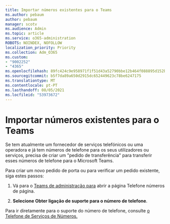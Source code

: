```yaml
---
title: Importar números existentes para o Teams
ms.author: pebaum
author: pebaum
manager: scotv
ms.audience: Admin
ms.topic: article
ms.service: o365-administration
ROBOTS: NOINDEX, NOFOLLOW
localization_priority: Priority
ms.collection: Adm_O365
ms.custom:
- "9002252"
- "4365"
ms.openlocfilehash: 89fc424c9e958971f1f51d43a52790bbe12b464f088895d152bfd00f41dd3561
ms.sourcegitcommit: b5f7da89a650d2915dc652449623c78be6247175
ms.translationtype: MT
ms.contentlocale: pt-PT
ms.lasthandoff: 08/05/2021
ms.locfileid: "53973672"
---
```

# <a name="port-existing-numbers-to-teams"></a>Importar números existentes para o Teams

Se tem atualmente um fornecedor de serviços telefónicos ou uma operadora e já tem números de telefone para os seus utilizadores ou serviços, precisa de criar um "pedido de transferência" para transferir esses números de telefone para o Microsoft Teams.  

Para criar um novo pedido de porta ou para verificar um pedido existente, siga estes passos: 

1. Vá para o [Teams de administração para](https://admin.teams.microsoft.com/phone-numbers) abrir a página Telefone números de página. 

1. **Selecione Obter ligação de suporte para o número de telefone**. 

Para ir diretamente para o suporte do número de telefone, consulte [o Telefone de Serviços de Números.](https://pstnsd.powerappsportals.com/)  